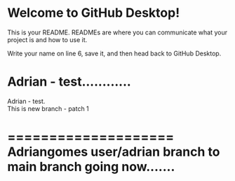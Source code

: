 # Welcome to GitHub Desktop!

This is your README. READMEs are where you can communicate what your project is and how to use it.

Write your name on line 6, save it, and then head back to GitHub Desktop.


Adrian - test............
=======

Adrian - test.  
This is new branch - patch 1

====================
Adriangomes user/adrian branch to main branch going now.......
================
